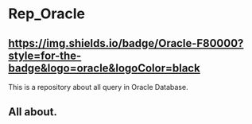 # Rep_Oracle

## https://img.shields.io/badge/Oracle-F80000?style=for-the-badge&logo=oracle&logoColor=black

This is a repository about all query in Oracle Database.

## All about.


